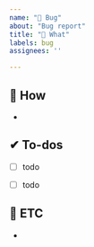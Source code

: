```yaml
---
name: "🦟 Bug"
about: "Bug report"
title: "🦟 What"
labels: bug
assignees: ''

---
```


## 🔑 How
- 


## ✔ To-dos
- [ ] todo
- [ ] todo


## 📝 ETC
-
